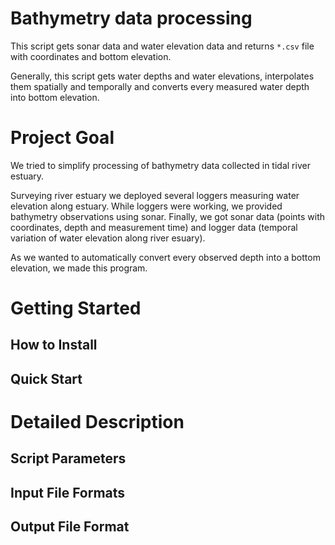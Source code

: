 # Bathymetry data processing
This script gets sonar data and water elevation data and returns
`*.csv` file with coordinates and bottom elevation.

Generally, this script gets water depths and water elevations, 
interpolates them spatially and temporally and converts every measured water depth
into bottom elevation.

# Project Goal
We tried to simplify processing of bathymetry data collected in tidal river
estuary.

Surveying river estuary we deployed several loggers measuring water elevation
along estuary. While loggers were working, we provided bathymetry observations
using sonar. Finally, we got sonar data (points with coordinates, depth and measurement time)
and logger data (temporal variation of water elevation along river esuary). 

As we wanted to automatically convert every observed depth into a bottom 
elevation, we made this program.

# Getting Started
 
## How to Install


## Quick Start

# Detailed Description

## Script Parameters

## Input File Formats

## Output File Format
 


